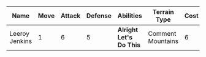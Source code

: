 | Name | Move | Attack | Defense | Abilities | Terrain Type | Cost | Trixel Link | Set |
| ---- | ---- | ------ | ------- | --------- | ------------ | ---- | ----------- | --- |
| Leeroy Jenkins | 1 | 6 | 5 | __Alright Let's Do This__ | Comment Mountains | 6 | http://cdn.trixel.io/trixels/2160.svg | Starter |

